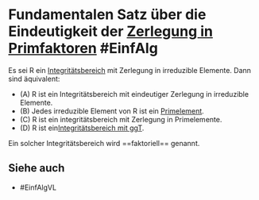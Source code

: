 # Fundamentalen Satz über die Eindeutigkeit der [Zerlegung in Primfaktoren](Einf.%20Alg/Definition/Zerlegung%20in%20irreduzible%20Elemente.md) #EinfAlg 
Es sei R ein [Integritätsbereich](Einf.%20Alg/Definition/Integrit%C3%A4tsbereich.md) mit Zerlegung in irreduzible Elemente. Dann sind äquivalent:
- (A) R ist ein Integritätsbereich mit eindeutiger Zerlegung in irreduzible Elemente.
- (B) Jedes irreduzible Element von R ist ein [Primelement](Einf.%20Alg/Definition/Primelement.md).
- (C) R ist ein integritätsbereich mit Zerlegung in Primelemente.
- (D) R ist ein[Integritätsbereich mit ggT](Einf.%20Alg/Definition/Integrit%C3%A4tsbereich%20mit%20ggT.md).

Ein solcher Integritätsbereich wird ==faktoriell== genannt.
## Siehe auch
- #EinfAlgVL